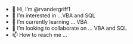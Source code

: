 - 👋 Hi, I’m @rvandergriff1
- 👀 I’m interested in ...VBA and SQL
- 🌱 I’m currently learning ... VBA
- 💞️ I’m looking to collaborate on ... VBA and SQL
- 📫 How to reach me ... 

<!---
rvandergriff1/rvandergriff1 is a ✨ special ✨ repository because its `README.md` (this file) appears on your GitHub profile.
You can click the Preview link to take a look at your changes.
--->

